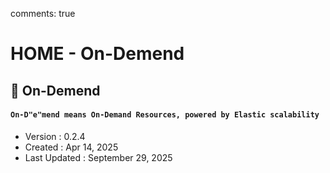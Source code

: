 comments: true
# HOME - On-Demend

## 👋 On-Demend

#### `On-D"e"mend means On-Demand Resources, powered by Elastic scalability`

- Version : 0.2.4
- Created : Apr 14, 2025
- Last Updated : September 29, 2025